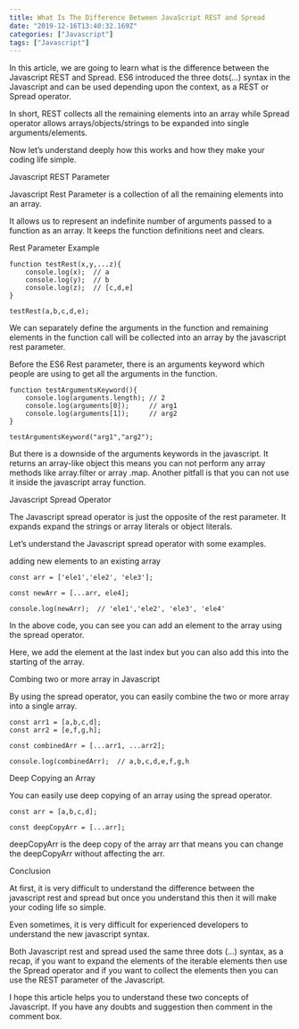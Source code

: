 ```yaml
---
title: What Is The Difference Between JavaScript REST and Spread
date: "2019-12-16T13:40:32.169Z"
categories: ["Javascript"]
tags: ["Javascript"]
---
```

In this article, we are going to learn what is the difference between the Javascript REST and Spread. ES6 introduced the three dots(…) syntax in the Javascript and can be used depending upon the context, as a REST or Spread operator.

In short, REST collects all the remaining elements into an array while Spread operator allows arrays/objects/strings to be expanded into single arguments/elements.

Now let’s understand deeply how this works and how they make your coding life simple.

Javascript REST Parameter

Javascript Rest Parameter is a collection of all the remaining elements into an array.

It allows us to represent an indefinite number of arguments passed to a function as an array. It keeps the function definitions neet and clears.

Rest Parameter Example

```
function testRest(x,y,...z){
    console.log(x);  // a
    console.log(y);  // b
    console.log(z);  // [c,d,e]
}

testRest(a,b,c,d,e);
```
We can separately define the arguments in the function and remaining elements in the function call will be collected into an array by the javascript rest parameter.

Before the ES6 Rest parameter, there is an arguments keyword which people are using to get all the arguments in the function.

```
function testArgumentsKeyword(){ 
    console.log(arguments.length); // 2
    console.log(arguments[0]);     // arg1
    console.log(arguments[1]);     // arg2
} 

testArgumentsKeyword("arg1","arg2");
```

But there is a downside of the arguments keywords in the javascript. It returns an array-like object this means you can not perform any array methods like array.filter or array .map. Another pitfall is that you can not use it inside the javascript array function.


Javascript Spread Operator


The Javascript spread operator is just the opposite of the rest parameter. It expands expand the strings or array literals or object literals.

Let’s understand the Javascript spread operator with some examples.

adding new elements to an existing array
```
const arr = ['ele1','ele2', 'ele3'];

const newArr = [...arr, ele4];

console.log(newArr);  // 'ele1','ele2', 'ele3', 'ele4'
```
In the above code, you can see you can add an element to the array using the spread operator.

Here, we add the element at the last index but you can also add this into the starting of the array.

Combing two or more array in Javascript

By using the spread operator, you can easily combine the two or more array into a single array.

```
const arr1 = [a,b,c,d];
const arr2 = [e,f,g,h];

const combinedArr = [...arr1, ...arr2];

console.log(combinedArr);  // a,b,c,d,e,f,g,h
```


Deep Copying an Array

You can easily use deep copying of an array using the spread operator.

```
const arr = [a,b,c,d];

const deepCopyArr = [...arr];
```

deepCopyArr is the deep copy of the array arr that means you can change the deepCopyArr without affecting the arr.

Conclusion

At first, it is very difficult to understand the difference between the javascript rest and spread but once you understand this then it will make your coding life so simple.

Even sometimes, it is very difficult for experienced developers to understand the new javascript syntax.

Both Javascript rest and spread used the same three dots (…) syntax, as a recap, if you want to expand the elements of the iterable elements then use the Spread operator and if you want to collect the elements then you can use the REST parameter of the Javascript.

I hope this article helps you to understand these two concepts of Javascript. If you have any doubts and suggestion then comment in the comment box.
